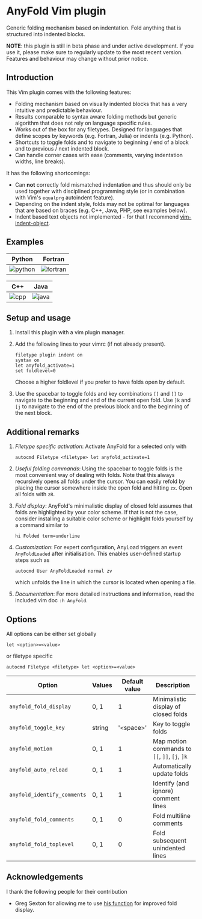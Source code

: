 # AnyFold Vim plugin

Generic folding mechanism based on indentation. Fold anything that is structured into indented blocks.

**NOTE**: this plugin is still in beta phase and under active development. If you use it, please make sure to regularly update to the most recent version.
Features and behaviour may change without prior notice.


## Introduction

This Vim plugin comes with the following features:
* Folding mechanism based on visually indented blocks that has a very intuitive and predictable behaviour.
* Results comparable to syntax aware folding methods but generic algorithm that does not rely on language specific rules.
* Works out of the box for any filetypes. Designed for languages that define scopes by keywords (e.g. Fortran, Julia) or indents (e.g. Python).
* Shortcuts to toggle folds and to navigate to beginning / end of a block and to previous / next indented block.
* Can handle corner cases with ease (comments, varying indentation widths, line breaks).

It has the following shortcomings:
* Can **not** correctly fold mismatched indentation and thus should only be used together with disciplined programming style (or in combination with Vim's `equalprg` autoindent feature).
* Depending on the indent style, folds may not be optimal for languages that are based on braces (e.g. C++, Java, PHP, see examples below).
* Indent based text objects not implemented - for that I recommend [vim-indent-object](https://github.com/michaeljsmith/vim-indent-object).


## Examples

Python | Fortran
:-------------------------:|:-------------------------:
![python](https://cloud.githubusercontent.com/assets/6178172/18611583/c489caa8-7d3d-11e6-8a12-57fe183250ed.gif) | ![fortran](https://cloud.githubusercontent.com/assets/6178172/18611581/c4865c92-7d3d-11e6-9a90-98bbb12d04d5.gif)

C++ | Java
:-------------------------:|:-------------------------:
![cpp](https://cloud.githubusercontent.com/assets/6178172/18611584/c48a3c86-7d3d-11e6-9d64-df01580709ae.gif) | ![java](https://cloud.githubusercontent.com/assets/6178172/18611582/c4896374-7d3d-11e6-834b-9dcecb4ae1ef.gif)


## Setup and usage

1. Install this plugin with a vim plugin manager.
2. Add the following lines to your vimrc (if not already present).

    ```vim
    filetype plugin indent on
    syntax on
    let anyfold_activate=1
    set foldlevel=0
    ```

    Choose a higher foldlevel if you prefer to have folds open by default.
3. Use the spacebar to toggle folds and key combinations `[[` and `]]` to navigate to the beginning and end of the current open fold. Use `]k` and `[j` to navigate to the end of the previous block and to the beginning of the next block.


## Additional remarks

1. *Filetype specific activation*:
    Activate AnyFold for a selected <filetype> only with

    ```vim
    autocmd Filetype <filetype> let anyfold_activate=1
    ```
2. *Useful folding commands*: Using the spacebar to toggle folds is the most convenient way of dealing with folds. Note that this always recursively opens all folds under the cursor. You can easily refold by placing the cursor somewhere inside the open fold and hitting `zx`. Open all folds with `zR`.
3. *Fold display*: AnyFold's minimalistic display of closed fold assumes that folds are highlighted by your color scheme. If that is not the case, consider installing a suitable color scheme or highlight folds yourself by a command similar to

    ```vim
    hi Folded term=underline
    ```

4. *Customization*: For expert configuration, AnyLoad triggers an event `AnyFoldLoaded` after initialisation. This enables user-defined startup steps such as

    ```vim
    autocmd User AnyFoldLoaded normal zv
    ```

   which unfolds the line in which the cursor is located when opening a file.
5. *Documentation*: For more detailed instructions and information, read the included vim doc `:h AnyFold`.


## Options

All options can be either set globally

```vim
let <option>=<value>
```

or filetype specific

```vim
autocmd Filetype <filetype> let <option>=<value>
```

Option | Values | Default value |  Description
------ | -------------- | ------------- | ------------
`anyfold_fold_display` | 0, 1 | 1 | Minimalistic display of closed folds
`anyfold_toggle_key` | string | '\<space\>' | Key to toggle folds
`anyfold_motion` | 0, 1 | 1 | Map motion commands to `[[`, `]]`, `[j`, `]k`
`anyfold_auto_reload` | 0, 1 | 1 | Automatically update folds
`anyfold_identify_comments` | 0, 1 | 1 | Identify (and ignore) comment lines
`anyfold_fold_comments` | 0, 1 | 0 | Fold multiline comments
`anyfold_fold_toplevel` | 0, 1 | 0 | Fold subsequent unindented lines


## Acknowledgements

I thank the following people for their contribution
* Greg Sexton for allowing me to use [his function](http://www.gregsexton.org/2011/03/improving-the-text-displayed-in-a-fold/) for improved fold display.
